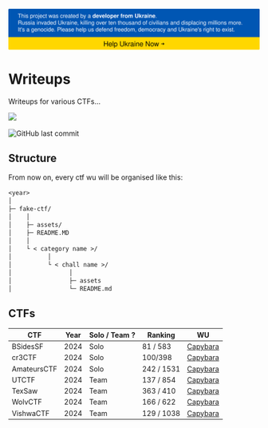 
[![SWUbanner](https://raw.githubusercontent.com/vshymanskyy/StandWithUkraine/main/banner-direct-single.svg)](https://stand-with-ukraine.pp.ua/)
# Writeups

Writeups for various CTFs...

![](https://www.icegif.com/wp-content/uploads/2023/05/icegif-794.gif)

![GitHub last commit](https://img.shields.io/github/last-commit/looomenn/writeups)

## Structure

From now on, every ctf wu will be organised like this:

```shell
<year>
│
├─ fake-ctf/
│    │ 
│    ├─ assets/
│    ├─ README.MD
│    │ 
│    └ < category name >/
│          │
│          └ < chall name >/
│                │
│                ├─ assets
│                └─ README.md
```

## CTFs

CTF | Year | Solo / Team ? | Ranking | WU |
-- | -- | -- | -- | --
BSidesSF | 2024 | Solo | 81 / 583 | [Capybara](/2024/bsidesfctf/) |
cr3CTF | 2024 | Solo | 100/398 | [Capybara](2024/cr3ctf/) |
AmateursCTF | 2024 | Solo | 242 / 1531 | [Capybara](2024/amateursctf/readme.md) | 
UTCTF  | 2024 | Team | 137 / 854 | [Capybara](2024/utctf/readme.md) |
TexSaw | 2024 | Team | 363 / 410 | [Capybara](2024/texsaw/readme.md) |
WolvCTF | 2024 | Team | 166 / 622 | [Capybara](2024/wolvctf/readme.md) |
VishwaCTF | 2024 | Team | 129 / 1038 | [Capybara](2024/vishwactf/readme.md)|
